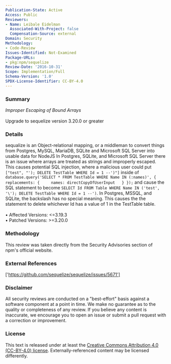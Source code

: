 ```yaml
---
Publication-State: Active
Access: Public
Reviewers:
- Name: Leibale Eidelman
  Associated-With-Project: false
  Compensation-Source: external
Domain: Security
Methodology:
- Code-Review
Issues-Identified: Not-Examined
Package-URLs:
- pkg:npm/sequelize
Review-Date: '2016-10-31'
Scope: Implementation/Full
Schema-Version: '1.0'
SPDX-License-Identifier: CC-BY-4.0
---
```

### Summary
*Improper Escaping of Bound Arrays*<br><br>Upgrade to sequelize version 3.20.0 or greater
### Details
sequalize is an Object-relational mapping, or a middleman to convert things from Postgres, MySQL, MariaDB, SQLite and Microsoft SQL Server into usable data for NodeJS  In Postgres, SQLite, and Microsoft SQL Server there is an issue where arrays are treated as strings and improperly escaped.  This causes potential SQL injection, where a malicious user could put `["test", "'); DELETE TestTable WHERE Id = 1 --')"]` inside of ``` database.query('SELECT * FROM TestTable WHERE Name IN (:names)', {   replacements: {     names: directCopyOfUserInput   } }); ``` and cause the SQL statement to become `SELECT Id FROM Table WHERE Name IN ('test', '\'); DELETE TestTable WHERE Id = 1 --')`.   In Postgres, MSSQL, and SQLite, the backslash has no special meaning. This causes the the statement to delete whichever Id has a value of 1 in the TestTable table.
<br><br>• Affected Versions: <=3.19.3
<br>• Patched Versions: >=3.20.0
### Methodology
This review was taken directly from the Security Advisories section of npm's official website.
### External References
['https://github.com/sequelize/sequelize/issues/5671']
### Disclaimer
All security reviews are conducted on a "best-effort" basis against a software component at a point in time. We make no guarantee as to the quality or completeness of any review. If you believe any content is inaccurate, we encourage you to open an issue or submit a pull request with a correction or improvement.
### License
This text is released under at least the [Creative Commons Attribution 4.0 (CC-BY-4.0) license](https://creativecommons.org/licenses/by/4.0/legalcode.txt). Externally-referenced content may be licensed differently.
